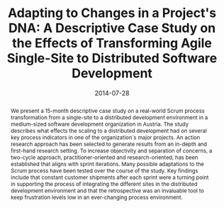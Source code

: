 ---
abstract: We present a 15-month descriptive case study on a real-world Scrum process
  transformation from a single-site to a distributed development environment in a
  medium-sized software development organization in Austria. The study describes what
  effects the scaling to a distributed development had on several key process indicators
  in one of the organization´s major projects. An action research approach has been
  selected to generate results from an in-depth and first-hand research setting. To
  increase objectivity and separation of concerns, a two-cycle approach, practitioner-oriented
  and research-oriented, has been established that aligns with sprint iterations.
  Many possible adaptations to the Scrum process have been tested over the course
  of the study. Key findings include that constant customer shipments after each sprint
  were a turning point in supporting the process of integrating the different sites
  in the distributed development environment and that the retrospective was an invaluable
  tool to keep frustration levels low in an ever-changing process environment.
authors:
- Raoul Vallon
- Christoph Dräger
- Marco Zapletal
- Thomas Grechenig
date: '2014-07-28'
featured: false
links:
- name: Publik
  url: https://publik.tuwien.ac.at/showentry.php?ID=235929&lang=2
publication_types:
- '1'
publishDate: '2014-07-28'
title: 'Adapting to Changes in a Project''s DNA: A Descriptive Case Study on the Effects
  of Transforming Agile Single-Site to Distributed Software Development'
url_pdf: ''
---